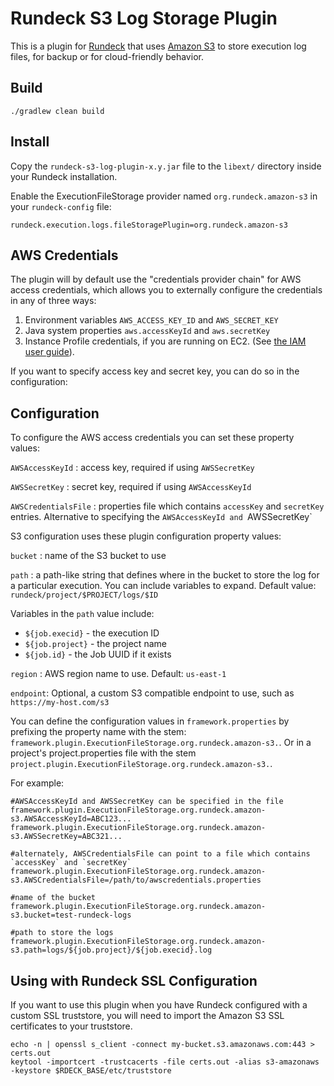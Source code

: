 # Rundeck S3 Log Storage Plugin

This is a plugin for [Rundeck](http://rundeck.org) that uses [Amazon S3](http://aws.amazon.com/s3) to store execution
log files, for backup or for cloud-friendly behavior.

## Build

    ./gradlew clean build

## Install

Copy the `rundeck-s3-log-plugin-x.y.jar` file to the `libext/` directory inside your Rundeck installation.

Enable the ExecutionFileStorage provider named `org.rundeck.amazon-s3` in your `rundeck-config` file:

    rundeck.execution.logs.fileStoragePlugin=org.rundeck.amazon-s3

## AWS Credentials

The plugin will by default use the "credentials provider chain" for AWS access credentials, which allows you to
externally configure the credentials in any of three ways:

1. Environment variables `AWS_ACCESS_KEY_ID` and `AWS_SECRET_KEY`
2. Java system properties `aws.accessKeyId` and `aws.secretKey`
3. Instance Profile credentials, if you are running on EC2. (See [the IAM user guide][1]).

[1]: http://docs.aws.amazon.com/IAM/latest/UserGuide/role-usecase-ec2app.html

If you want to specify access key and secret key, you can do so in the configuration:

## Configuration

To configure the AWS access credentials you can set these property values:

`AWSAccessKeyId` : access key, required if using `AWSSecretKey`

`AWSSecretKey` : secret key, required if using `AWSAccessKeyId`

`AWSCredentialsFile` : properties file which contains `accessKey` and `secretKey` entries.  Alternative to specifying
the `AWSAccessKeyId and `AWSSecretKey`

S3 configuration uses these plugin configuration property values:

`bucket` : name of the S3 bucket to use

`path` :  a path-like string that defines where in the bucket to store the log for a particular execution.  You can
 include variables to expand. Default value: `rundeck/project/$PROJECT/logs/$ID`

Variables in the `path` value include:

* `${job.execid}` - the execution ID
* `${job.project}` - the project name
* `${job.id}` - the Job UUID if it exists

`region` : AWS region name to use. Default: `us-east-1`

`endpoint`: Optional, a custom S3 compatible endpoint to use, such as `https://my-host.com/s3`

You can define the configuration values in `framework.properties` by prefixing the property name with the stem:
 `framework.plugin.ExecutionFileStorage.org.rundeck.amazon-s3.`.  Or in a project's project.properties file with the stem
 `project.plugin.ExecutionFileStorage.org.rundeck.amazon-s3.`.

For example:

    #AWSAccessKeyId and AWSSecretKey can be specified in the file
    framework.plugin.ExecutionFileStorage.org.rundeck.amazon-s3.AWSAccessKeyId=ABC123...
    framework.plugin.ExecutionFileStorage.org.rundeck.amazon-s3.AWSSecretKey=ABC321...

    #alternately, AWSCredentialsFile can point to a file which contains `accessKey` and `secretKey`
    framework.plugin.ExecutionFileStorage.org.rundeck.amazon-s3.AWSCredentialsFile=/path/to/awscredentials.properties

    #name of the bucket
    framework.plugin.ExecutionFileStorage.org.rundeck.amazon-s3.bucket=test-rundeck-logs

    #path to store the logs
    framework.plugin.ExecutionFileStorage.org.rundeck.amazon-s3.path=logs/${job.project}/${job.execid}.log

## Using with Rundeck SSL Configuration

If you want to use this plugin when you have Rundeck configured with a custom SSL truststore, you will need to import the Amazon S3 SSL certificates to your truststore.

~~~
echo -n | openssl s_client -connect my-bucket.s3.amazonaws.com:443 > certs.out
keytool -importcert -trustcacerts -file certs.out -alias s3-amazonaws -keystore $RDECK_BASE/etc/truststore
~~~
